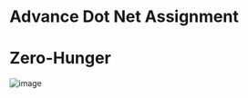 # Advance Dot Net Assignment
# Zero-Hunger
![image](https://user-images.githubusercontent.com/75538711/227727017-7b6d59eb-cc02-4053-993a-ec72b56fc6ee.png)


